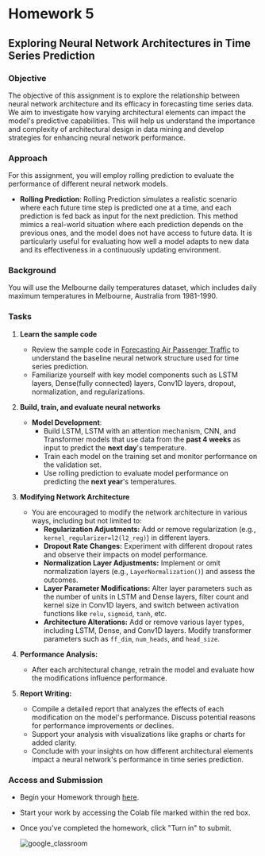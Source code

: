 # Homework 5

## Exploring Neural Network Architectures in Time Series Prediction

### Objective

The objective of this assignment is to explore the relationship between neural network architecture and its efficacy in forecasting time series data. We aim to investigate how varying architectural elements can impact the model's predictive capabilities. This will help us understand the importance and complexity of architectural design in data mining and develop strategies for enhancing neural network performance.

### Approach

For this assignment, you will employ rolling prediction to evaluate the performance of different neural network models.

- **Rolling Prediction**: Rolling Prediction simulates a realistic scenario where each future time step is predicted one at a time, and each prediction is fed back as input for the next prediction. This method mimics a real-world situation where each prediction depends on the previous ones, and the model does not have access to future data. It is particularly useful for evaluating how well a model adapts to new data and its effectiveness in a continuously updating environment.

### Background

You will use the Melbourne daily temperatures dataset, which includes daily maximum temperatures in Melbourne, Australia from 1981-1990.

### Tasks

1. **Learn the sample code**

   - Review the sample code in [Forecasting Air Passenger Traffic](../samples/air_passenger_forecast.ipynb) to understand the baseline neural network structure used for time series prediction.
   - Familiarize yourself with key model components such as LSTM layers, Dense(fully connected) layers, Conv1D layers, dropout, normalization, and regularizations.

2. **Build, train, and evaluate neural networks**

   - **Model Development**:
     - Build LSTM, LSTM with an attention mechanism, CNN, and Transformer models that use data from the **past 4 weeks** as input to predict the **next day**'s temperature.
     - Train each model on the training set and monitor performance on the validation set.
     - Use rolling prediction to evaluate model performance on predicting the **next year**'s temperatures.

3. **Modifying Network Architecture**

   - You are encouraged to modify the network architecture in various ways, including but not limited to:
     - **Regularization Adjustments:** Add or remove regularization (e.g., `kernel_regularizer=l2(l2_reg)`) in different layers.
     - **Dropout Rate Changes:** Experiment with different dropout rates and observe their impacts on model performance.
     - **Normalization Layer Adjustments:** Implement or omit normalization layers (e.g., `LayerNormalization()`) and assess the outcomes.
     - **Layer Parameter Modifications:** Alter layer parameters such as the number of units in LSTM and Dense layers, filter count and kernel size in Conv1D layers, and switch between activation functions like `relu`, `sigmoid`, `tanh`, etc.
     - **Architecture Alterations:** Add or remove various layer types, including LSTM, Dense, and Conv1D layers. Modify transformer parameters such as `ff_dim`, `num_heads`, and `head_size`.

4. **Performance Analysis:**

   - After each architectural change, retrain the model and evaluate how the modifications influence performance.

5. **Report Writing:**
   - Compile a detailed report that analyzes the effects of each modification on the model's performance. Discuss potential reasons for performance improvements or declines.
   - Support your analysis with visualizations like graphs or charts for added clarity.
   - Conclude with your insights on how different architectural elements impact a neural network's performance in time series prediction.

### Access and Submission

- Begin your Homework through [here](https://classroom.google.com/c/Njc5NTUxMTE0MjI2/a/NjkwMjYwNTk3OTY3/details).
- Start your work by accessing the Colab file marked within the red box.
- Once you've completed the homework, click "Turn in" to submit.

  ![google_classroom](../assets/img/google_assignment.jpg)
